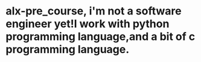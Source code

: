 # alx-pre_course,  i'm not a software engineer yet!I work with python programming language,and a bit of c programming language.
